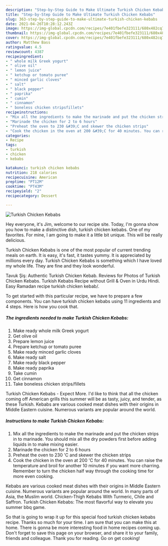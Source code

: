 ```yaml
---
description: "Step-by-Step Guide to Make Ultimate Turkish Chicken Kebabs"
title: "Step-by-Step Guide to Make Ultimate Turkish Chicken Kebabs"
slug: 363-step-by-step-guide-to-make-ultimate-turkish-chicken-kebabs
date: 2021-04-26T10:28:12.243Z
image: https://img-global.cpcdn.com/recipes/7e401fbefe323111/680x482cq70/turkish-chicken-kebabs-recipe-main-photo.jpg
thumbnail: https://img-global.cpcdn.com/recipes/7e401fbefe323111/680x482cq70/turkish-chicken-kebabs-recipe-main-photo.jpg
cover: https://img-global.cpcdn.com/recipes/7e401fbefe323111/680x482cq70/turkish-chicken-kebabs-recipe-main-photo.jpg
author: Matthew Bass
ratingvalue: 4.5
reviewcount: 4387
recipeingredient:
- " whole milk Greek yogurt"
- " olive oil"
- " lemon juice"
- " ketchup or tomato puree"
- " minced garlic cloves"
- " salt"
- " black pepper"
- " paprika"
- " cumin"
- " cinnamon"
- " boneless chicken stripsfillets"
recipeinstructions:
- "Mix all the ingredients to make the marinade and put the chicken strips in to marinade. You should mix all the dry powders first before adding liquids in to make mixing easier."
- "Marinade the chicken for 2 to 6 hours"
- "Preheat the oven to 230 &#39;C and skewer the chicken strips"
- "Cook the chicken in the oven at 200 &#39;C for 40 minutes. You can raise the temperature and broil for another 10 minutes if you want more charring. Remember to turn the chicken half way through the cooking time for more even cooking."
categories:
- Recipe
tags:
- turkish
- chicken
- kebabs

katakunci: turkish chicken kebabs 
nutrition: 218 calories
recipecuisine: American
preptime: "PT12M"
cooktime: "PT43M"
recipeyield: "2"
recipecategory: Dessert

---
```



![Turkish Chicken Kebabs](https://img-global.cpcdn.com/recipes/7e401fbefe323111/680x482cq70/turkish-chicken-kebabs-recipe-main-photo.jpg)

Hey everyone, it's Jim, welcome to our recipe site. Today, I'm gonna show you how to make a distinctive dish, turkish chicken kebabs. One of my favorites. For mine, I am going to make it a little bit unique. This will be really delicious.

Turkish Chicken Kebabs is one of the most popular of current trending meals on earth. It is easy, it's fast, it tastes yummy. It is appreciated by millions every day. Turkish Chicken Kebabs is something which I have loved my whole life. They are fine and they look wonderful.

Tavuk Şiş: Authentic Turkish Chicken Kebab. Reviews for Photos of Turkish Chicken Kebabs. Turkish Kebabs Recipe without Grill &amp; Oven in Urdu Hindi. Easy Ramadan recipe turkish chicken kebab/.


To get started with this particular recipe, we have to prepare a few components. You can have turkish chicken kebabs using 11 ingredients and 4 steps. Here is how you cook that.

<!--inarticleads1-->

##### The ingredients needed to make Turkish Chicken Kebabs:

1. Make ready  whole milk Greek yogurt
1. Get  olive oil
1. Prepare  lemon juice
1. Prepare  ketchup or tomato puree
1. Make ready  minced garlic cloves
1. Make ready  salt
1. Make ready  black pepper
1. Make ready  paprika
1. Take  cumin
1. Get  cinnamon
1. Take  boneless chicken strips/fillets


Turkish Chicken Kebabs - Expect More. I&#39;d like to think that all the chicken coming off American grills this summer will be as tasty, juicy, and tender, as these Turkish. Kebabs are various cooked meat dishes with their origins in Middle Eastern cuisine. Numerous variants are popular around the world. 

<!--inarticleads2-->

##### Instructions to make Turkish Chicken Kebabs:

1. Mix all the ingredients to make the marinade and put the chicken strips in to marinade. You should mix all the dry powders first before adding liquids in to make mixing easier.
1. Marinade the chicken for 2 to 6 hours
1. Preheat the oven to 230 &#39;C and skewer the chicken strips
1. Cook the chicken in the oven at 200 &#39;C for 40 minutes. You can raise the temperature and broil for another 10 minutes if you want more charring. Remember to turn the chicken half way through the cooking time for more even cooking.


Kebabs are various cooked meat dishes with their origins in Middle Eastern cuisine. Numerous variants are popular around the world. In many parts of Asia, the Muslim world. Chicken-Thigh Kebabs With Turmeric, Chile and Saffron. Turkish Chicken Kebabs: The most flavorful way to elevate you summer bbq game. 

So that is going to wrap it up for this special food turkish chicken kebabs recipe. Thanks so much for your time. I am sure that you can make this at home. There is gonna be more interesting food in home recipes coming up. Don't forget to save this page on your browser, and share it to your family, friends and colleague. Thank you for reading. Go on get cooking!
